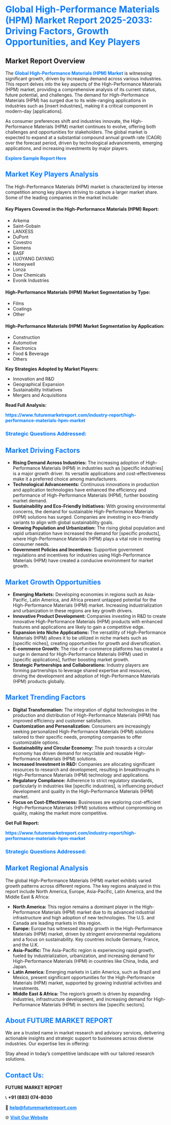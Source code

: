 <h1 style="color: #007BFF;">Global High-Performance Materials (HPM) Market Report 2025-2033: Driving Factors, Growth Opportunities, and Key Players</h1>

<section id="overview">
<h2>Market Report Overview</h2>
<p>The <a href="https://www.futuremarketreport.com/industry-report/high-performance-materials-hpm-market" style="color: #007BFF; text-decoration: none;"><strong>Global High-Performance Materials (HPM) Market</strong></a> is witnessing significant growth, driven by increasing demand across various industries. This report delves into the key aspects of the High-Performance Materials (HPM) market, providing a comprehensive analysis of its current status, future potential, and challenges. The demand for High-Performance Materials (HPM) has surged due to its wide-ranging applications in industries such as [insert industries], making it a critical component in modern-day [applications].</p>
<p>As consumer preferences shift and industries innovate, the High-Performance Materials (HPM) market continues to evolve, offering both challenges and opportunities for stakeholders. The global market is expected to expand at a substantial compound annual growth rate (CAGR) over the forecast period, driven by technological advancements, emerging applications, and increasing investments by major players.</p>
</section>

<section id="overview">
<p><a href="https://www.futuremarketreport.com/request-sample/reportId=102055" style="color: #007BFF; text-decoration: none;"><strong>Explore Sample Report Here</strong></a></p>
</section>

<section id="key-players">
<h2 style="color: #007BFF;">Market Key Players Analysis</h2>
<p>The High-Performance Materials (HPM) market is characterized by intense competition among key players striving to capture a larger market share. Some of the leading companies in the market include:</p>
<h4>Key Players Covered in the High-Performance Materials (HPM) Report:</h4>
<ul><li>Arkema</li><li>Saint-Gobain</li><li>LANXESS</li><li>DuPont</li><li>Covestro</li><li>Siemens</li><li>BASF</li><li>LUOYANG DAYANG</li><li>Honeywell</li><li>Lonza</li><li>Dow Chemicals</li><li>Evonik Industries</li></ul>
<h4>High-Performance Materials (HPM) Market Segmentation by Type:</h4>
<ul><li>Films</li><li>Coatings</li><li>Other</li></ul>

<h4>High-Performance Materials (HPM) Market Segmentation by Application:</h4>
<ul><li>Construction</li><li>Automotive</li><li>Electronics</li><li>Food &amp; Beverage</li><li>Others</li></ul>
<p><strong>Key Strategies Adopted by Market Players:</strong></p>
<ul>
<li>Innovation and R&D</li>
<li>Geographical Expansion</li>
<li>Sustainability Initiatives</li>
<li>Mergers and Acquisitions</li>
</ul>
</section>

<section>
<p><strong>Read Full Analysis: </strong></p><a href="https://www.futuremarketreport.com/industry-report/high-performance-materials-hpm-market" style="color: #007BFF; text-decoration: none;"><strong>https://www.futuremarketreport.com/industry-report/high-performance-materials-hpm-market</strong></a>
<h3 style="color: #007BFF;">Strategic Questions Addressed:</h3>
</section>

<section id="driving-factors">
<h2 style="color: #007BFF;">Market Driving Factors</h2>
<ul>
<li><strong>Rising Demand Across Industries:</strong> The increasing adoption of High-Performance Materials (HPM) in industries such as [specific industries] is a major growth driver. Its versatile applications and cost-effectiveness make it a preferred choice among manufacturers.</li>
<li><strong>Technological Advancements:</strong> Continuous innovations in production and application technologies have enhanced the efficiency and performance of High-Performance Materials (HPM), further boosting market demand.</li>
<li><strong>Sustainability and Eco-Friendly Initiatives:</strong> With growing environmental concerns, the demand for sustainable High-Performance Materials (HPM) solutions has surged. Companies are investing in eco-friendly variants to align with global sustainability goals.</li>
<li><strong>Growing Population and Urbanization:</strong> The rising global population and rapid urbanization have increased the demand for [specific products], where High-Performance Materials (HPM) plays a vital role in meeting consumer needs.</li>
<li><strong>Government Policies and Incentives:</strong> Supportive government regulations and incentives for industries using High-Performance Materials (HPM) have created a conducive environment for market growth.</li>
</ul>
</section>

<section id="growth-opportunities">
<h2 style="color: #007BFF;">Market Growth Opportunities</h2>
<ul>
<li><strong>Emerging Markets:</strong> Developing economies in regions such as Asia-Pacific, Latin America, and Africa present untapped potential for the High-Performance Materials (HPM) market. Increasing industrialization and urbanization in these regions are key growth drivers.</li>
<li><strong>Innovative Product Development:</strong> Companies investing in R&D to create innovative High-Performance Materials (HPM) products with enhanced features and applications are likely to gain a competitive edge.</li>
<li><strong>Expansion into Niche Applications:</strong> The versatility of High-Performance Materials (HPM) allows it to be utilized in niche markets such as [specific niches], creating opportunities for growth and diversification.</li>
<li><strong>E-commerce Growth:</strong> The rise of e-commerce platforms has created a surge in demand for High-Performance Materials (HPM) used in [specific applications], further boosting market growth.</li>
<li><strong>Strategic Partnerships and Collaborations:</strong> Industry players are forming partnerships to leverage shared expertise and resources, driving the development and adoption of High-Performance Materials (HPM) products globally.</li>
</ul>
</section>

<section id="trending-factors">
<h2 style="color: #007BFF;">Market Trending Factors</h2>
<ul>
<li><strong>Digital Transformation:</strong> The integration of digital technologies in the production and distribution of High-Performance Materials (HPM) has improved efficiency and customer satisfaction.</li>
<li><strong>Customization and Personalization:</strong> Consumers are increasingly seeking personalized High-Performance Materials (HPM) solutions tailored to their specific needs, prompting companies to offer customizable options.</li>
<li><strong>Sustainability and Circular Economy:</strong> The push towards a circular economy has driven demand for recyclable and reusable High-Performance Materials (HPM) solutions.</li>
<li><strong>Increased Investment in R&D:</strong> Companies are allocating significant resources to research and development, resulting in breakthroughs in High-Performance Materials (HPM) technology and applications.</li>
<li><strong>Regulatory Compliance:</strong> Adherence to strict regulatory standards, particularly in industries like [specific industries], is influencing product development and quality in the High-Performance Materials (HPM) market.</li>
<li><strong>Focus on Cost-Effectiveness:</strong> Businesses are exploring cost-efficient High-Performance Materials (HPM) solutions without compromising on quality, making the market more competitive.</li>
</ul>
</section>

<section>
<p><strong>Get Full Report: </strong></p><a href="https://www.futuremarketreport.com/industry-report/high-performance-materials-hpm-market" style="color: #007BFF; text-decoration: none;"><strong>https://www.futuremarketreport.com/industry-report/high-performance-materials-hpm-market</strong></a>
<h3 style="color: #007BFF;">Strategic Questions Addressed:</h3>
</section>


<section id="regional-analysis">
<h2 style="color: #007BFF;">Market Regional Analysis</h2>
<p>The global High-Performance Materials (HPM) market exhibits varied growth patterns across different regions. The key regions analyzed in this report include North America, Europe, Asia-Pacific, Latin America, and the Middle East & Africa:</p>
<ul>
<li><strong>North America:</strong> This region remains a dominant player in the High-Performance Materials (HPM) market due to its advanced industrial infrastructure and high adoption of new technologies. The U.S. and Canada are leading markets in this region.</li>
<li><strong>Europe:</strong> Europe has witnessed steady growth in the High-Performance Materials (HPM) market, driven by stringent environmental regulations and a focus on sustainability. Key countries include Germany, France, and the U.K.</li>
<li><strong>Asia-Pacific:</strong> The Asia-Pacific region is experiencing rapid growth, fueled by industrialization, urbanization, and increasing demand for High-Performance Materials (HPM) in countries like China, India, and Japan.</li>
<li><strong>Latin America:</strong> Emerging markets in Latin America, such as Brazil and Mexico, present significant opportunities for the High-Performance Materials (HPM) market, supported by growing industrial activities and investments.</li>
<li><strong>Middle East & Africa:</strong> The region’s growth is driven by expanding industries, infrastructure development, and increasing demand for High-Performance Materials (HPM) in sectors like [specific sectors].</li>
</ul>
</section>

<footer>
<h2 style="color: #007BFF;">About FUTURE MARKET REPORT</h2>
<p>We are a trusted name in market research and advisory services, delivering actionable insights and strategic support to businesses across diverse industries. Our expertise lies in offering:</p>

<p>Stay ahead in today’s competitive landscape with our tailored research solutions.</p>

<h2 style="color: #007BFF;">Contact Us:</h2>
<p><strong>FUTURE MARKET REPORT</strong></p>
<p>📞 <strong>+91 (883) 074-8030</strong></p>
<p>📧 <strong><a href="mailto:help@futuremarketreport.com" style="color: #007BFF;">help@futuremarketreport.com</a></strong></p>
<p>🌐 <strong><a href="https://www.futuremarketreport.com/" style="color: #007BFF;">Visit Our Website</a></strong></p>
</footer>